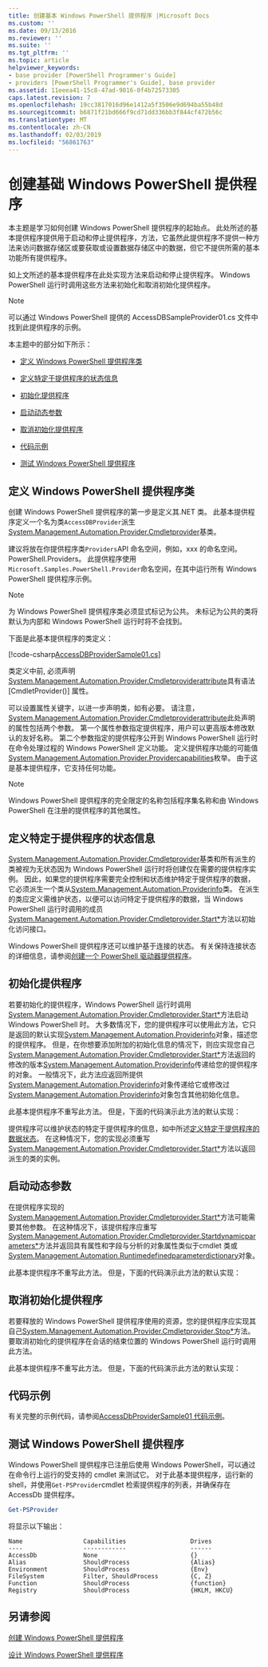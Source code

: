 ```yaml
---
title: 创建基本 Windows PowerShell 提供程序 |Microsoft Docs
ms.custom: ''
ms.date: 09/13/2016
ms.reviewer: ''
ms.suite: ''
ms.tgt_pltfrm: ''
ms.topic: article
helpviewer_keywords:
- base provider [PowerShell Programmer's Guide]
- providers [PowerShell Programmer's Guide], base provider
ms.assetid: 11eeea41-15c8-47ad-9016-0f4b72573305
caps.latest.revision: 7
ms.openlocfilehash: 19cc3817016d96e1412a5f3506e9d694ba55b48d
ms.sourcegitcommit: b6871f21bd666f9cd71dd336bb3f844cf472b56c
ms.translationtype: MT
ms.contentlocale: zh-CN
ms.lasthandoff: 02/03/2019
ms.locfileid: "56861763"
---
```

# <a name="creating-a-basic-windows-powershell-provider"></a>创建基础 Windows PowerShell 提供程序

本主题是学习如何创建 Windows PowerShell 提供程序的起始点。 此处所述的基本提供程序提供用于启动和停止提供程序，方法，它虽然此提供程序不提供一种方法来访问数据存储区或要获取或设置数据存储区中的数据，但它不提供所需的基本功能所有提供程序。

如上文所述的基本提供程序在此处实现方法来启动和停止提供程序。 Windows PowerShell 运行时调用这些方法来初始化和取消初始化提供程序。

> [!NOTE]
> 可以通过 Windows PowerShell 提供的 AccessDBSampleProvider01.cs 文件中找到此提供程序的示例。

本主题中的部分如下所示：

- [定义 Windows PowerShell 提供程序类](#Defining-the-Windows-PowerShell-Provider-Class)

- [定义特定于提供程序的状态信息](#Defining-Provider-Specific-State-Information)

- [初始化提供程序](#Initializing-the-Provider)

- [启动动态参数](#Start-Dynamic-Parameters)

- [取消初始化提供程序](#Uninitializing-the-Provider)

- [代码示例](#Code-Sample)

- [测试 Windows PowerShell 提供程序](#Testing-the-Windows-PowerShell-Provider)

## <a name="defining-the-windows-powershell-provider-class"></a>定义 Windows PowerShell 提供程序类

创建 Windows PowerShell 提供程序的第一步是定义其.NET 类。 此基本提供程序定义一个名为类`AccessDBProvider`派生[System.Management.Automation.Provider.Cmdletprovider](/dotnet/api/System.Management.Automation.Provider.CmdletProvider)基类。

建议将放在你提供程序类`Providers`API 命名空间，例如，xxx 的命名空间。PowerShell.Providers。 此提供程序使用`Microsoft.Samples.PowerShell.Provider`命名空间，在其中运行所有 Windows PowerShell 提供程序示例。

> [!NOTE]
> 为 Windows PowerShell 提供程序类必须显式标记为公共。 未标记为公共的类将默认为内部和 Windows PowerShell 运行时将不会找到。

下面是此基本提供程序的类定义：

[!code-csharp[AccessDBProviderSample01.cs](../../powershell-sdk-samples/SDK-2.0/csharp/AccessDBProviderSample01/AccessDBProviderSample01.cs#L23-L24 "AccessDBProviderSample01.cs")]

类定义中前, 必须声明[System.Management.Automation.Provider.Cmdletproviderattribute](/dotnet/api/System.Management.Automation.Provider.CmdletProviderAttribute)具有语法 [CmdletProvider()] 属性。

可以设置属性关键字，以进一步声明类，如有必要。 请注意， [System.Management.Automation.Provider.Cmdletproviderattribute](/dotnet/api/System.Management.Automation.Provider.CmdletProviderAttribute)此处声明的属性包括两个参数。 第一个属性参数指定提供程序，用户可以更高版本修改默认的友好名称。 第二个参数指定的提供程序公开到 Windows PowerShell 运行时在命令处理过程的 Windows PowerShell 定义功能。 定义提供程序功能的可能值[System.Management.Automation.Provider.Providercapabilities](/dotnet/api/System.Management.Automation.Provider.ProviderCapabilities)枚举。 由于这是基本提供程序，它支持任何功能。

> [!NOTE]
> Windows PowerShell 提供程序的完全限定的名称包括程序集名称和由 Windows PowerShell 在注册的提供程序的其他属性。

## <a name="defining-provider-specific-state-information"></a>定义特定于提供程序的状态信息

[System.Management.Automation.Provider.Cmdletprovider](/dotnet/api/System.Management.Automation.Provider.CmdletProvider)基类和所有派生的类被视为无状态因为 Windows PowerShell 运行时将创建仅在需要的提供程序实例。 因此，如果您的提供程序需要完全控制和状态维护特定于提供程序的数据，它必须派生一个类从[System.Management.Automation.Providerinfo](/dotnet/api/System.Management.Automation.ProviderInfo)类。 在派生的类应定义需维护状态，以便可以访问特定于提供程序的数据，当 Windows PowerShell 运行时调用的成员[System.Management.Automation.Provider.Cmdletprovider.Start*](/dotnet/api/System.Management.Automation.Provider.CmdletProvider.Start)方法以初始化访问接口。

Windows PowerShell 提供程序还可以维护基于连接的状态。 有关保持连接状态的详细信息，请参阅[创建一个 PowerShell 驱动器提供程序](./creating-a-windows-powershell-drive-provider.md)。

## <a name="initializing-the-provider"></a>初始化提供程序

若要初始化的提供程序，Windows PowerShell 运行时调用[System.Management.Automation.Provider.Cmdletprovider.Start*](/dotnet/api/System.Management.Automation.Provider.CmdletProvider.Start)方法启动 Windows PowerShell 时。 大多数情况下，您的提供程序可以使用此方法，它只是返回的默认实现[System.Management.Automation.Providerinfo](/dotnet/api/System.Management.Automation.ProviderInfo)对象，描述您的提供程序。 但是，在你想要添加附加的初始化信息的情况下，则应实现您自己[System.Management.Automation.Provider.Cmdletprovider.Start*](/dotnet/api/System.Management.Automation.Provider.CmdletProvider.Start)方法返回的修改的版本[System.Management.Automation.Providerinfo](/dotnet/api/System.Management.Automation.ProviderInfo)传递给您的提供程序的对象。 一般情况下，此方法应返回所提供[System.Management.Automation.Providerinfo](/dotnet/api/System.Management.Automation.ProviderInfo)对象传递给它或修改过[System.Management.Automation.Providerinfo](/dotnet/api/System.Management.Automation.ProviderInfo)对象包含其他初始化信息。

此基本提供程序不重写此方法。 但是，下面的代码演示此方法的默认实现：

<!-- TODO!!!: review snippet reference  [!CODE [Msh_samplesaccessdbprov01#accessdbprov01ProviderStart](Msh_samplesaccessdbprov01#accessdbprov01ProviderStart)]  -->

提供程序可以维护状态的特定于提供程序的信息，如中所述[定义特定于提供程序的数据状态](#Defining-Provider-Specific-State-Information)。 在这种情况下，您的实现必须重写[System.Management.Automation.Provider.Cmdletprovider.Start*](/dotnet/api/System.Management.Automation.Provider.CmdletProvider.Start)方法以返回派生的类的实例。

## <a name="start-dynamic-parameters"></a>启动动态参数

在提供程序实现的[System.Management.Automation.Provider.Cmdletprovider.Start*](/dotnet/api/System.Management.Automation.Provider.CmdletProvider.Start)方法可能需要其他参数。 在这种情况下，该提供程序应重写[System.Management.Automation.Provider.Cmdletprovider.Startdynamicparameters*](/dotnet/api/System.Management.Automation.Provider.CmdletProvider.StartDynamicParameters)方法并返回具有属性和字段与分析的对象属性类似于cmdlet 类或[System.Management.Automation.Runtimedefinedparameterdictionary](/dotnet/api/System.Management.Automation.RuntimeDefinedParameterDictionary)对象。

此基本提供程序不重写此方法。 但是，下面的代码演示此方法的默认实现：

<!-- TODO!!!: review snippet reference  [!CODE [Msh_samplesaccessdbprov01#accessdbprov01ProviderDynamicParameters](Msh_samplesaccessdbprov01#accessdbprov01ProviderDynamicParameters)]  -->

## <a name="uninitializing-the-provider"></a>取消初始化提供程序

若要释放的 Windows PowerShell 提供程序使用的资源，您的提供程序应实现其自己[System.Management.Automation.Provider.Cmdletprovider.Stop*](/dotnet/api/System.Management.Automation.Provider.CmdletProvider.Stop)方法。 要取消初始化的提供程序在会话的结束位置的 Windows PowerShell 运行时调用此方法。

此基本提供程序不重写此方法。 但是，下面的代码演示此方法的默认实现：

<!-- TODO!!!: review snippet reference  [!CODE [Msh_samplesaccessdbprov01#accessdbprov01ProviderStop](Msh_samplesaccessdbprov01#accessdbprov01ProviderStop)]  -->

## <a name="code-sample"></a>代码示例

有关完整的示例代码，请参阅[AccessDbProviderSample01 代码示例](./accessdbprovidersample01-code-sample.md)。

## <a name="testing-the-windows-powershell-provider"></a>测试 Windows PowerShell 提供程序

Windows PowerShell 提供程序已注册后使用 Windows PowerShell，可以通过在命令行上运行的受支持的 cmdlet 来测试它。 对于此基本提供程序，运行新的 shell，并使用`Get-PSProvider`cmdlet 检索提供程序的列表，并确保存在 AccessDb 提供程序。

```powershell
Get-PSProvider
```

将显示以下输出：

```output
Name                 Capabilities                  Drives
----                 ------------                  ------
AccessDb             None                          {}
Alias                ShouldProcess                 {Alias}
Environment          ShouldProcess                 {Env}
FileSystem           Filter, ShouldProcess         {C, Z}
Function             ShouldProcess                 {function}
Registry             ShouldProcess                 {HKLM, HKCU}
```

## <a name="see-also"></a>另请参阅

[创建 Windows PowerShell 提供程序](./how-to-create-a-windows-powershell-provider.md)

[设计 Windows PowerShell 提供程序](./designing-your-windows-powershell-provider.md)